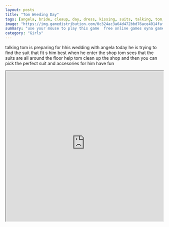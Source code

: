 ```yaml
---
layout: posts
title: "Tom Weeding Day"
tags: [angela, bride, cleaup, day, dress, kissing, suits, talking, tom, wedding, free, online, games, oyna, game, free, games, play, play, games]
image: "https://img.gamedistribution.com/0c324ac3a64d472bbd76ace4014faffb.jpg"
summary: "use your mouse to play this game  free online games oyna game free games play play games"
category: "Girls"
---
```


talking tom is preparing for hhis wedding with angela today he is trying to find the suit that fit s him best when he enter the shop tom sees that the suits are all around the floor help tom clean up the shop and then you can pick the perfect suit and accesories for him have fun

<iframe width="100%" height="480px;" src="https://flash.gamedistribution.com?game=0c324ac3a64d472bbd76ace4014faffb"></iframe>